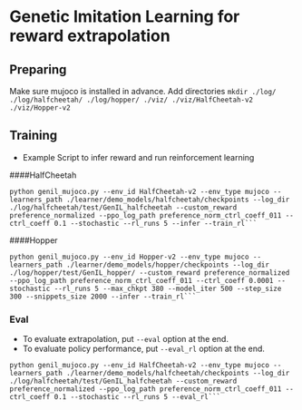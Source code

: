 # Genetic Imitation Learning for reward extrapolation

## Preparing

Make sure mujoco is installed in advance. Add directories ```mkdir ./log/ ./log/halfcheetah/ ./log/hopper/ ./viz/ ./viz/HalfCheetah-v2 ./viz/Hopper-v2```

## Training

- Example Script to infer reward and run reinforcement learning

####HalfCheetah
```
python genil_mujoco.py --env_id HalfCheetah-v2 --env_type mujoco --learners_path ./learner/demo_models/halfcheetah/checkpoints --log_dir ./log/halfcheetah/test/GenIL_halfcheetah --custom_reward preference_normalized --ppo_log_path preference_norm_ctrl_coeff_011 --ctrl_coeff 0.1 --stochastic --rl_runs 5 --infer --train_rl```
```
####Hopper
```
python genil_mujoco.py --env_id Hopper-v2 --env_type mujoco --learners_path ./learner/demo_models/hopper/checkpoints --log_dir ./log/hopper/test/GenIL_hopper/ --custom_reward preference_normalized --ppo_log_path preference_norm_ctrl_coeff_011 --ctrl_coeff 0.0001 --stochastic --rl_runs 5 --max_chkpt 380 --model_iter 500 --step_size 300 --snippets_size 2000 --infer --train_rl```
```

### Eval

- To evaluate extrapolation, put `--eval` option at the end.
- To evaluate policy performance, put `--eval_rl` option at the end.
```
python genil_mujoco.py --env_id HalfCheetah-v2 --env_type mujoco --learners_path ./learner/demo_models/halfcheetah/checkpoints --log_dir ./log/halfcheetah/test/GenIL_halfcheetah --custom_reward preference_normalized --ppo_log_path preference_norm_ctrl_coeff_011 --ctrl_coeff 0.1 --stochastic --rl_runs 5 --eval_rl```
```
